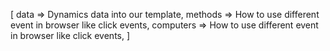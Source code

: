 [
    data => Dynamics data into our template,
    methods => How to use different event in browser like click events,
    computers => How to use different event in browser like click events,
]